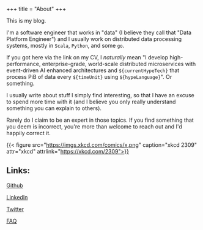 +++
title = "About"
+++

This is my blog. 

I'm a software engineer that works in "data" (I believe they call that "Data Platform Engineer") and I usually work on distributed data processing systems, mostly in `Scala`, `Python`, and some `go`.

If you got here via the link on my CV, I *naturally* mean "I develop high-performance, enterprise-grade, world-scale distributed microservices with event-driven AI enhanced architectures and `${currentHypeTech}` that process PiB of data every `${timeUnit}` using `${hypeLanguage}`". Or something.

I usually write about stuff I simply find interesting, so that I have an excuse to spend more time with it (and I believe you only really understand something you can explain to others).

Rarely do I claim to be an expert in those topics. If you find something that you deem is incorrect, you're more than welcome to reach out and I'd happily correct it.


{{< figure src="https://imgs.xkcd.com/comics/x.png" caption="xkcd 2309"  attr="xkcd"  attrlink="https://xkcd.com/2309">}}

## Links:
[Github](https://github.com/chollinger93)

[LinkedIn](https://www.linkedin.com/in/christian-hollinger-697523b6/)

[Twitter](https://twitter.com/chollinger93/)

[FAQ](https://chollinger.com/faq.html)
